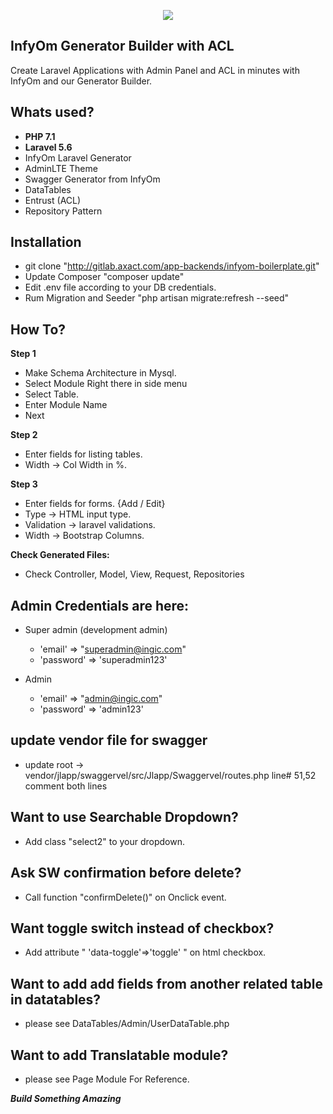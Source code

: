 <p align="center"><img src="https://www.ingic.com/assets-web/images/logo.png"></p>

## InfyOm Generator Builder with ACL

Create Laravel Applications with Admin Panel and ACL in minutes with InfyOm and our Generator Builder. 

## Whats used?

- **PHP 7.1** 
- **Laravel 5.6**
- InfyOm Laravel Generator
- AdminLTE Theme
- Swagger Generator from InfyOm
- DataTables
- Entrust (ACL)
- Repository Pattern

## Installation
- git clone "http://gitlab.axact.com/app-backends/infyom-boilerplate.git"
- Update Composer "composer update"
- Edit .env file according to your DB credentials.
- Rum Migration and Seeder "php artisan migrate:refresh --seed"

## How To?
**Step 1**
- Make Schema Architecture in Mysql.
- Select Module Right there in side menu
- Select Table.
- Enter Module Name
- Next

**Step 2**
- Enter fields for listing tables.
- Width -> Col Width in %.
 
**Step 3**
- Enter fields for forms. {Add / Edit}
- Type -> HTML input type.
- Validation -> laravel validations.
- Width -> Bootstrap Columns.


**Check Generated Files:**
- Check Controller, Model, View, Request, Repositories

## Admin Credentials are here:
- Super admin (development admin)

    - 'email'    => "superadmin@ingic.com"
    - 'password' => 'superadmin123'
- Admin
    - 'email'    => "admin@ingic.com"
    - 'password' => 'admin123'
     
## update vendor file for swagger
- update root -> vendor/jlapp/swaggervel/src/Jlapp/Swaggervel/routes.php line# 51,52 comment both lines

## Want to use Searchable Dropdown?
- Add class "select2" to your dropdown.

## Ask SW confirmation before delete?
- Call function "confirmDelete()" on Onclick event.

## Want toggle switch instead of checkbox?
- Add attribute " 'data-toggle'=>'toggle' " on html checkbox.

## Want to add add fields from another related table in datatables?
- please see DataTables/Admin/UserDataTable.php

## Want to add Translatable module?
- please see Page Module For Reference.

**_Build Something Amazing_**
